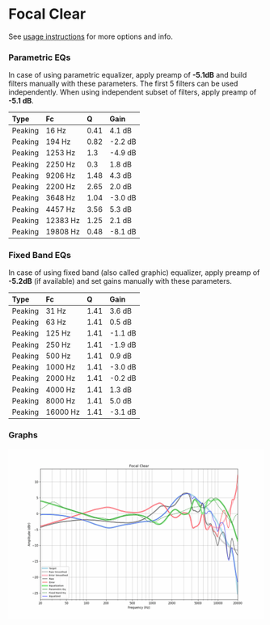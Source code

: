 # Focal Clear
See [usage instructions](https://github.com/jaakkopasanen/AutoEq#usage) for more options and info.

### Parametric EQs
In case of using parametric equalizer, apply preamp of **-5.1dB** and build filters manually
with these parameters. The first 5 filters can be used independently.
When using independent subset of filters, apply preamp of **-5.1 dB**.

| Type    | Fc       |    Q | Gain    |
|:--------|:---------|:-----|:--------|
| Peaking | 16 Hz    | 0.41 | 4.1 dB  |
| Peaking | 194 Hz   | 0.82 | -2.2 dB |
| Peaking | 1253 Hz  | 1.3  | -4.9 dB |
| Peaking | 2250 Hz  | 0.3  | 1.8 dB  |
| Peaking | 9206 Hz  | 1.48 | 4.3 dB  |
| Peaking | 2200 Hz  | 2.65 | 2.0 dB  |
| Peaking | 3648 Hz  | 1.04 | -3.0 dB |
| Peaking | 4457 Hz  | 3.56 | 5.3 dB  |
| Peaking | 12383 Hz | 1.25 | 2.1 dB  |
| Peaking | 19808 Hz | 0.48 | -8.1 dB |

### Fixed Band EQs
In case of using fixed band (also called graphic) equalizer, apply preamp of **-5.2dB**
(if available) and set gains manually with these parameters.

| Type    | Fc       |    Q | Gain    |
|:--------|:---------|:-----|:--------|
| Peaking | 31 Hz    | 1.41 | 3.6 dB  |
| Peaking | 63 Hz    | 1.41 | 0.5 dB  |
| Peaking | 125 Hz   | 1.41 | -1.1 dB |
| Peaking | 250 Hz   | 1.41 | -1.9 dB |
| Peaking | 500 Hz   | 1.41 | 0.9 dB  |
| Peaking | 1000 Hz  | 1.41 | -3.0 dB |
| Peaking | 2000 Hz  | 1.41 | -0.2 dB |
| Peaking | 4000 Hz  | 1.41 | 1.3 dB  |
| Peaking | 8000 Hz  | 1.41 | 5.0 dB  |
| Peaking | 16000 Hz | 1.41 | -3.1 dB |

### Graphs
![](./Focal%20Clear.png)